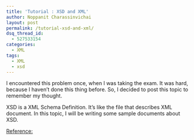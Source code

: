 ```yaml
---
title: 'Tutorial : XSD and XML'
author: Noppanit Charassinvichai
layout: post
permalink: /tutorial-xsd-and-xml/
dsq_thread_id:
  - 527533154
categories:
  - XML
tags:
  - XML
  - xsd
---
```

I encountered this problem once, when I was taking the exam. It was hard, because I haven&#8217;t done this thing before. So, I decided to post this topic to remember my thought.

XSD is a XML Schema Definition. It&#8217;s like the file that describes XML document. In this topic, I will be writing some sample documents about XSD.

<a href="http://www.w3schools.com/Schema/default.asp" target="_blank">Reference:</a>